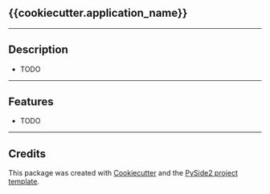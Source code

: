 
## {{cookiecutter.application_name}}

---
## Description

* TODO

---
## Features

* TODO

---
## Credits

This package was created with [Cookiecutter](https://github.com/audreyr/cookiecutter) and the [PySide2 project template](https://github.com/zapisnicar/cookiecutter-pyside2).